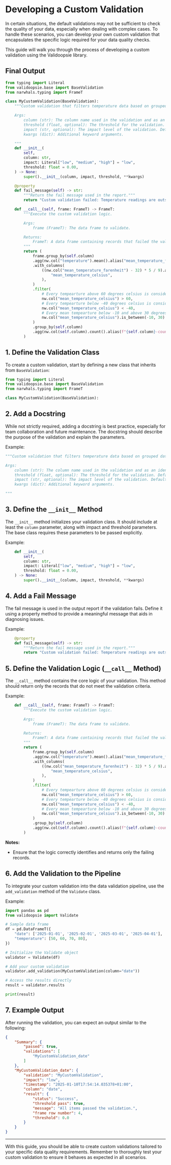 # Developing a Custom Validation

In certain situations, the default validations may not be sufficient to check
the quality of your data, especially when dealing with complex cases. To handle
these scenarios, you can develop your own custom validation that encapsulates
the specific logic required for your data quality checks.

This guide will walk you through the process of developing a custom validation
using the Validoopsie library.

## Final Output

```py
from typing import Literal
from validoopsie.base import BaseValidation
from narwhals.typing import FrameT

class MyCustomValidation(BaseValidation):
    """Custom validation that filters temperature data based on grouped dates.

    Args:
        column (str): The column name used in the validation and as an identifier in results.
        threshold (float, optional): The threshold for the validation. Defaults to 0.0.
        impact (str, optional): The impact level of the validation. Defaults to "low".
        kwargs (dict): Additional keyword arguments.

    """
    def __init__(
        self,
        column: str,
        impact: Literal["low", "medium", "high"] = "low",
        threshold: float = 0.00,
    ) -> None:
        super().__init__(column, impact, threshold, **kwargs)

    @property
    def fail_message(self) -> str:
        """Return the fail message used in the report."""
        return "Custom validation failed: Temperature readings are outside acceptable ranges."

    def __call__(self, frame: FrameT) -> FrameT:
        """Execute the custom validation logic.

        Args:
            frame (FrameT): The data frame to validate.

        Returns:
            FrameT: A data frame containing records that failed the validation.
        """
        return (
            frame.group_by(self.column)
            .agg(nw.col("temperature").mean().alias("mean_temperature_farenheit"))
            .with_columns(
                ((nw.col("mean_temperature_farenheit") - 32) * 5 / 9).alias(
                    "mean_temperature_celsius",
                ),
            )
            .filter(
                # Every tempearture above 60 degrees celsius is considered as an error
                nw.col("mean_temperature_celsius") > 60,
                # Every tempearture below -40 degrees celsius is considered as an error
                nw.col("mean_temperature_celsius") < -40,
                # Every mean tempearture below -10 and above 30 degrees celsius is considered as an error
                nw.col("mean_temperature_celsius").is_between(-10, 30) == False,
            )
            .group_by(self.column)
            .agg(nw.col(self.column).count().alias(f"{self.column}-count"))
        )

```

## 1. Define the Validation Class

To create a custom validation, start by defining a new class that inherits from `BaseValidation`:

```python
from typing import Literal
from validoopsie.base import BaseValidation
from narwhals.typing import FrameT

class MyCustomValidation(BaseValidation):
```

## 2. Add a Docstring

While not strictly required, adding a docstring is best practice, especially
for team collaboration and future maintenance. The docstring should describe
the purpose of the validation and explain the parameters.

Example:

```python
"""Custom validation that filters temperature data based on grouped dates.

Args:
    column (str): The column name used in the validation and as an identifier in results.
    threshold (float, optional): The threshold for the validation. Defaults to 0.0.
    impact (str, optional): The impact level of the validation. Defaults to "low".
    kwargs (dict): Additional keyword arguments.

"""
```

## 3. Define the `__init__` Method

The `__init__` method initializes your validation class. It should include at
least the `column` parameter, along with impact and threshold parameters. The base class
requires these parameters to be passed explicitly.

Example:

```python
    def __init__(
        self,
        column: str,
        impact: Literal["low", "medium", "high"] = "low",
        threshold: float = 0.00,
    ) -> None:
        super().__init__(column, impact, threshold, **kwargs)
```

## 4. Add a Fail Message

The fail message is used in the output report if the validation fails. Define
it using a property method to provide a meaningful message that aids in
diagnosing issues.

Example:

```python
    @property
    def fail_message(self) -> str:
        """Return the fail message used in the report."""
        return "Custom validation failed: Temperature readings are outside acceptable ranges."
```

## 5. Define the Validation Logic (`__call__` Method)

The `__call__` method contains the core logic of your validation. This method
should return only the records that do not meet the validation criteria.

Example:

```python
    def __call__(self, frame: FrameT) -> FrameT:
        """Execute the custom validation logic.

        Args:
            frame (FrameT): The data frame to validate.

        Returns:
            FrameT: A data frame containing records that failed the validation.
        """
        return (
            frame.group_by(self.column)
            .agg(nw.col("temperature").mean().alias("mean_temperature_farenheit"))
            .with_columns(
                ((nw.col("mean_temperature_farenheit") - 32) * 5 / 9).alias(
                    "mean_temperature_celsius",
                ),
            )
            .filter(
                # Every tempearture above 60 degrees celsius is considered as an error
                nw.col("mean_temperature_celsius") > 60,
                # Every tempearture below -40 degrees celsius is considered as an error
                nw.col("mean_temperature_celsius") < -40,
                # Every mean tempearture below -10 and above 30 degrees celsius is considered as an error
                nw.col("mean_temperature_celsius").is_between(-10, 30) == False,
            )
            .group_by(self.column)
            .agg(nw.col(self.column).count().alias(f"{self.column}-count"))
        )
```

**Notes:**

- Ensure that the logic correctly identifies and returns only the failing records.

## 6. Add the Validation to the Pipeline

To integrate your custom validation into the data validation pipeline, use the
`add_validation` method of the `Validate` class.

Example:

```python
import pandas as pd
from validoopsie import Validate

# Sample data frame
df = pd.DataFrameT({
    "date": ['2025-01-01', '2025-02-01', '2025-03-01', '2025-04-01'],
    "temperature": [50, 60, 70, 80],
})

# Initialize the Validate object
validator = Validate(df)

# Add your custom validation
validator.add_validation(MyCustomValidation(column="date"))

# Access the results directly
result = validator.results

print(result)
```

## 7. Example Output

After running the validation, you can expect an output similar to the following:

```json
{
    "Summary": {
        "passed": true,
        "validations": [
            "MyCustomValidation_date"
        ]
    },
    "MyCustomValidation_date": {
        "validation": "MyCustomValidation",
        "impact": "low",
        "timestamp": "2025-01-10T17:54:14.035378+01:00",
        "column": "date",
        "result": {
            "status": "Success",
            "threshold pass": true,
            "message": "All items passed the validation.",
            "frame row number": 4,
            "threshold": 0.0
        }
    }
}
```

---

With this guide, you should be able to create custom validations tailored to
your specific data quality requirements. Remember to thoroughly test your
custom validation to ensure it behaves as expected in all scenarios.
